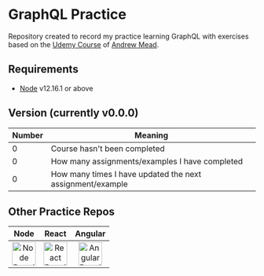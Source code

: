 # GraphQL Practice
Repository created to record my practice learning GraphQL with exercises based on the [Udemy Course](https://www.udemy.com/course/graphql-bootcamp) of [Andrew Mead](https://www.udemy.com/user/andrewmead/).

## Requirements
 - [Node](https://nodejs.org/en/download/) v12.16.1 or above

## Version (currently v0.0.0)
| Number | Meaning |
| --- | --- |
| 0 | Course hasn't been completed |
| 0 | How many assignments/examples I have completed |
| 0 | How many times I have updated the next assignment/example |

## Other Practice Repos
| Node | React | Angular |
| :---: | :---: | :---: |
| [<img src="https://cdn.svgporn.com/logos/nodejs-icon.svg" title="Node Practice Repo" alt="Node Practice Repo" width="48px">](https://github.com/NicolasOmar/node-practice) | [<img src="https://cdn.svgporn.com/logos/react.svg" title="React Practice Repo" alt="React Practice Repo" width="48px">](https://github.com/NicolasOmar/react-practice) | [<img src="https://cdn.svgporn.com/logos/angular-icon.svg" title="Angular Practice Repo" alt="Angular Practice Repo" width="48px">](https://github.com/NicolasOmar/angular-practice) |